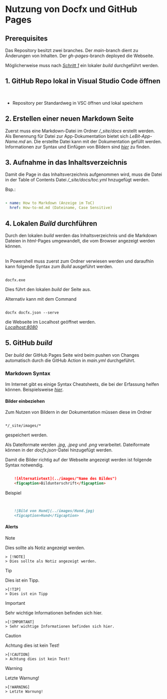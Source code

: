 # Nutzung von Docfx und GitHub Pages

## Prerequisites

Das Repository besitzt zwei branches.
Der *main*-branch dient zu Änderungen von Inhalten.
Der *gh-pages*-branch deployed die Webseite.

Möglicherweise muss nach [*Schritt 1*](#1-github-repo-lokal-in-visual-studio-code-öffnen) ein lokaler *build* durchgeführt werden.

## 1. GitHub Repo lokal in Visual Studio Code öffnen
<br>

- Repository per Standardweg in VSC öffnen und lokal speichern


## 2. Erstellen einer neuen Markdown Seite

Zuerst muss eine Markdown-Datei im Ordner */_site/docs* erstellt werden.
Als Benennung für Datei zur App-Dokumentation bietet sich *LeBit-App-Name.md* an.
Die erstellte Datei kann mit der Dokumentation gefüllt werden.<br>
Informationen zur Syntax und Einfügen von Bildern sind [*hier*](#markdown-syntax)  zu finden.

## 3. Aufnahme in das Inhaltsverzeichnis

Damit die Page in das Inhaltsverzeichnis aufgenommen wird, muss die Datei in der Table of Contents Datei */_site/docs/toc.yml* hnzugefügt werden. <br>
 

Bsp.:

```yaml

- name: How to Markdown (Anzeige im ToC)
  href: How-to-md.md (Dateiname, Case Sensitive)

```

## 4. Lokalen *Build* durchführen

Durch den lokalen *build* werden das Inhaltsverzeichnis und die Markdown Dateien in *html*-Pages umgewandelt, die vom Browser angezeigt werden können. <br><br>

In Powershell muss zuerst zum Ordner verwiesen werden und daraufhin kann folgende Syntax zum *Build* ausgeführt werden.

```shell

docfx.exe

```
Dies führt den lokalen *build* der Seite aus.

Alternativ kann mit dem Command

```shell

docfx docfx.json --serve

```

die Webseite im Localhost geöffnet werden. <br>
[*Localhost:8080*](Localhost:8080)

## 5. GitHub *build*

Der *build*  der GitHub Pages Seite wird beim pushen von Changes automatisch durch die GitHub Action in *main.yml* durchgeführt.

### Markdown Syntax

Im Internet gibt es einige Syntax Cheatsheets, die bei der Erfassung helfen können. Beispielsweise [*hier*](https://www.markdownguide.org/basic-syntax/).

#### Bilder einbeziehen

Zum Nutzen von Bildern in der Dokumentation müssen diese im Ordner <br>

```

*/_site/images/*

```

gespeichert werden.

Als Dateiformate werden *.jpg*, *.jpeg* und *.png* verarbeitet. Dateiformate können in der *docfx.json*-Datei hinzugefügt werden.

Damit die Bilder richtig auf der Webseite angezeigt werden ist folgende Syntax notwendig.

```markdown

	![Alternativtext](../images/"Name des Bildes")
    <figcaption>Bildunterschrift</figcaption>   

```

Beispiel

```markdown


	![Bild von Hund](../images/Hund.jpg)
    <figcaption>Hund</figcaption>  

```

#### Alerts

> [!NOTE]
> Dies sollte als Notiz angezeigt werden.

```
> [!NOTE]
> Dies sollte als Notiz angezeigt werden.
```

>[!TIP]
> Dies ist ein Tipp.

```
>[!TIP]
> Dies ist ein Tipp
```

>[!IMPORTANT]
>Sehr wichtige Informationen befinden sich hier.

```
>[!IMPORTANT]
> Sehr wichtige Informationen befinden sich hier.
```

>[!CAUTION]
> Achtung dies ist kein Test!

```
>[!CAUTION]
> Achtung dies ist kein Test!
```

>[!WARNING]
> Letzte Warnung!

```
>[!WARNING]
> Letzte Warnung!
```